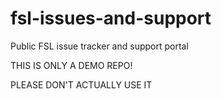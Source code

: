 # fsl-issues-and-support
Public FSL issue tracker and support portal

THIS IS ONLY A DEMO REPO!

PLEASE DON'T ACTUALLY USE IT
